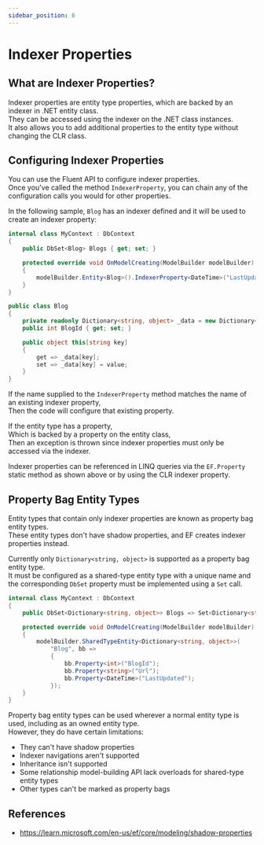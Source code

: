 ```yaml
---
sidebar_position: 6
---
```


# Indexer Properties

## What are Indexer Properties?

Indexer properties are entity type properties, which are backed by an indexer in .NET entity class.  
They can be accessed using the indexer on the .NET class instances.  
It also allows you to add additional properties to the entity type without changing the CLR class.

## Configuring Indexer Properties

You can use the Fluent API to configure indexer properties.  
Once you've called the method `IndexerProperty`, you can chain any of the configuration calls you would for other properties.

In the following sample, `Blog` has an indexer defined and it will be used to create an indexer property:

```cs
internal class MyContext : DbContext
{
    public DbSet<Blog> Blogs { get; set; }

    protected override void OnModelCreating(ModelBuilder modelBuilder)
    {
        modelBuilder.Entity<Blog>().IndexerProperty<DateTime>("LastUpdated");
    }
}

public class Blog
{
    private readonly Dictionary<string, object> _data = new Dictionary<string, object>();
    public int BlogId { get; set; }

    public object this[string key]
    {
        get => _data[key];
        set => _data[key] = value;
    }
}
```

If the name supplied to the `IndexerProperty` method matches the name of an existing indexer property,  
Then the code will configure that existing property.

If the entity type has a property,  
Which is backed by a property on the entity class,  
Then an exception is thrown since indexer properties must only be accessed via the indexer.

Indexer properties can be referenced in LINQ queries via the `EF.Property` static method as shown above or by using the CLR indexer property.

## Property Bag Entity Types

Entity types that contain only indexer properties are known as property bag entity types.  
These entity types don't have shadow properties, and EF creates indexer properties instead.

Currently only `Dictionary<string, object>` is supported as a property bag entity type.  
It must be configured as a shared-type entity type with a unique name and the corresponding `DbSet` property must be implemented using a `Set` call.

```cs
internal class MyContext : DbContext
{
    public DbSet<Dictionary<string, object>> Blogs => Set<Dictionary<string, object>>("Blog");

    protected override void OnModelCreating(ModelBuilder modelBuilder)
    {
        modelBuilder.SharedTypeEntity<Dictionary<string, object>>(
            "Blog", bb =>
            {
                bb.Property<int>("BlogId");
                bb.Property<string>("Url");
                bb.Property<DateTime>("LastUpdated");
            });
    }
}
```

Property bag entity types can be used wherever a normal entity type is used, including as an owned entity type.  
However, they do have certain limitations:

- They can't have shadow properties
- Indexer navigations aren't supported
- Inheritance isn't supported
- Some relationship model-building API lack overloads for shared-type entity types
- Other types can't be marked as property bags

## References

- https://learn.microsoft.com/en-us/ef/core/modeling/shadow-properties
